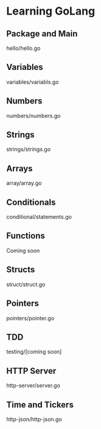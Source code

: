 # Learning GoLang

## Package and Main

hello/hello.go

## Variables

variables/variabls.go

## Numbers

numbers/numbers.go

## Strings

strings/strings.go

## Arrays

array/array.go

## Conditionals

conditional/statements.go

## Functions

Coming soon

## Structs

struct/struct.go

## Pointers

pointers/pointer.go

## TDD

testing/[coming soon]

## HTTP Server

http-server/server.go

## Time and Tickers

http-json/http-json.go
